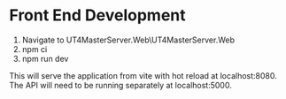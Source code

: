 # Front End Development

1. Navigate to UT4MasterServer.Web\UT4MasterServer.Web
2. npm ci
3. npm run dev

This will serve the application from vite with hot reload at localhost:8080. The API will need to be running separately at localhost:5000.
